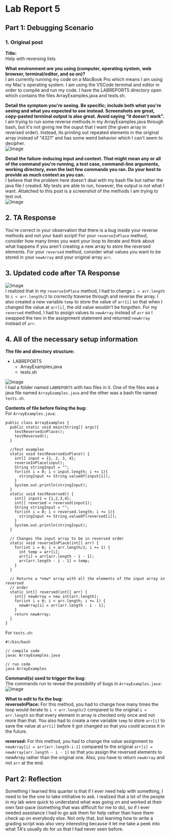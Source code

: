 # Lab Report 5

## Part 1: Debugging Scenario
### 1. Original post
**Title:** <br>
Help with reversing lists

**What environment are you using (computer, operating system, web browser, terminal/editor, and so on)?** <br>
I am currently running my code on a MacBook Pro which means I am using my Mac's operating system. I am using the VSCode terminal and editor in order to compile and run my code. I have the LABREPORT5 directory open which contains the files ArrayExamples.java and tests.sh. <br>

**Detail the symptom you're seeing. Be specific; include both what you're seeing and what you expected to see instead. Screenshots are great, copy-pasted terminal output is also great. Avoid saying “it doesn't work”.** <br>
I am trying to run some reverse methods in my ArrayExamples.java through bash, but it's not giving me the ouput that I want (the given array in reversed order). Instead, its printing out repeated elements in the original array instead of "4321" and has some weird behavior which I can't seem to decipher. <br>
![Image](buggy.png) <br>

**Detail the failure-inducing input and context. That might mean any or all of the command you're running, a test case, command-line arguments, working directory, even the last few commands you ran. Do your best to provide as much context as you can.** <br>
I believe that the problem here doesn't deal with my bash file but rather the java file I created. My tests are able to run, however, the output is not what I want. Attatched to this post is a screenshot of the methods I am trying to test out. <br>
![Image](methods.png) <br>

## 2. TA Response <br>
You're correct in your observation that there is a bug inside your reverse methods and not your bash script! For your `reverseInPlace` method, consider how many times you want your loop to iterate and think about what happens if you aren't creating a new array to store the reversed elements. For your `reversed` method, consider what values you want to be stored in your `newArray` and your original array `arr`.

## 3. Updated code after TA Response <br>
![Image](fixedCode.png) <br>
I realized that in my `reverseInPlace` method, I had to change `i < arr.length` to `i < arr.length/2` to correctly traverse through and reverse the array. I also created a new variable `temp` to store the value of `arr[i]` so that when I changed the value at `arr[i]`, the old value wouldn't be forgotten. For my `reversed` method, I had to assign values to `newArray` instead of `arr` so I swapped the two in the assignment statement and returned `newArray` instead of `arr`.

## 4. All of the necessary setup information <br>
**The file and directory structure:** <br>
* LABREPORT5
  * ArrayExamples.java
  * tests.sh <br>

![Image](files.png) <br>
I had a folder named `LABREPORT5` with two files in it. One of the files was a java file named `ArrayExamples.java` and the other was a bash file named `tests.sh`. <br>

**Contents of file before fixing the bug:** <br>
For `ArrayExamples.java`:
```
public class ArrayExamples {
  public static void main(String[] args){
    testReversedinPlace();
    testReversed();
  }
  
  //Test examples
  static void testReversedinPlace() {
    int[] input = {1, 2, 3, 4};
    reverseInPlace(input);
    String stringInput = "";
    for(int i = 0; i < input.length; i += 1){
      stringInput += String.valueOf(input[i]);
    }
    System.out.println(stringInput);
  }
  static void testReversed() {
    int[] input1 = {1,2,3,4};
    int[] reversed = reversed(input1);
    String stringInput = "";
    for(int i = 0; i < reversed.length; i += 1){
      stringInput += String.valueOf(reversed[i]);
    }
    System.out.println(stringInput);
  }
  
  // Changes the input array to be in reversed order
  static void reverseInPlace(int[] arr) {
    for(int i = 0; i < arr.length/2; i += 1) {
      int temp = arr[i];
      arr[i] = arr[arr.length - i - 1];
      arr[arr.length - i - 1] = temp; 
    } 
  }

  // Returns a *new* array with all the elements of the input array in reversed
  // order
  static int[] reversed(int[] arr) {
    int[] newArray = new int[arr.length];
    for(int i = 0; i < arr.length; i += 1) {
      newArray[i] = arr[arr.length - i - 1];
    }
    return newArray;
  }
}
```

For `tests.sh`:
```
#!/bin/bash

// compile code
javac ArrayExamples.java

// run code
java ArrayExamples
```

**Command(s) used to trigger the bug:** <br>
The commands run to reveal the possibility of bugs in `ArrayExamples.java`: <br>
![Image](codeRan.png) <br>

**What to edit to fix the bug:** <br>
**reverseInPlace:** For this method, you had to change how many times the loop would iterate to `i < arr.length/2` compared to the original `i < arr.length` so that every element in array is checked only once and not more than that. You also had to create a new variable `temp` to store `arr[i]` to save the value at `arr[i]` before it got changed so that you could access it in the future. <br>

**reversed:** For this method, you had to change the value assignment to `newArray[i] = arr[arr.length-i-1]` compared to the original `arr[i] = newArray[arr.length - i - 1]` so that you assign the reversed elements to newArray rather than the original one. Also, you have to return `newArray` and not `arr` at the end. <br>


## Part 2: Reflection <br>
Something I learned this quarter is that if I ever need help with something, I need to be the one to take intitiative to ask. I realized that a lot of the people in my lab were quick to understand what was going on and worked at their own fast-pace (something that was difficult for me to do), so if I ever needed assistance I had to go ask them for help rather than have them check up on everybody else. Not only that, but learning how to write a grading script was also very interesting because it let me take a peek into what TA's usually do for us that I had never seen before. 
